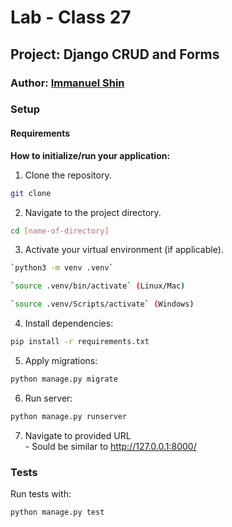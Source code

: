 # Lab - Class 27 

## Project: Django CRUD and Forms

### Author: [Immanuel Shin](https://github.com/ImmanuelShin)

### Setup

#### Requirements

**How to initialize/run your application:**
  1. Clone the repository.
   ```bash
   git clone
   ```
  2. Navigate to the project directory.
   ```bash
   cd [name-of-directory]
   ```
  3. Activate your virtual environment (if applicable).
   ```bash
   `python3 -m venv .venv`

   `source .venv/bin/activate` (Linux/Mac)

   `source .venv/Scripts/activate` (Windows)
   ```
  4. Install dependencies:
   ```bash
   pip install -r requirements.txt
   ```
  5. Apply migrations:
  ```bash
  python manage.py migrate
  ```
  6. Run server:
  ```bash
  python manage.py runserver
  ```
  7. Navigate to provided URL  
    - Sould be similar to http://127.0.0.1:8000/

### Tests

Run tests with:
```bash
python manage.py test
```
